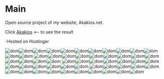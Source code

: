 # Main
 Open source project of my website, Akakios.net.
 
 Click [Akakios](http://www.akakios.net/) <-- to see the result
 
 -Hosted on Hostinger
 
![dom](https://user-images.githubusercontent.com/53746661/143623982-482e0420-2c1d-494d-adc2-e5ad7f4cdd22.png)![dom](https://user-images.githubusercontent.com/53746661/143623982-482e0420-2c1d-494d-adc2-e5ad7f4cdd22.png)![dom](https://user-images.githubusercontent.com/53746661/143623982-482e0420-2c1d-494d-adc2-e5ad7f4cdd22.png)![dom](https://user-images.githubusercontent.com/53746661/143623982-482e0420-2c1d-494d-adc2-e5ad7f4cdd22.png)![dom](https://user-images.githubusercontent.com/53746661/143623982-482e0420-2c1d-494d-adc2-e5ad7f4cdd22.png)![dom](https://user-images.githubusercontent.com/53746661/143623982-482e0420-2c1d-494d-adc2-e5ad7f4cdd22.png)![dom](https://user-images.githubusercontent.com/53746661/143623982-482e0420-2c1d-494d-adc2-e5ad7f4cdd22.png)![dom](https://user-images.githubusercontent.com/53746661/143623982-482e0420-2c1d-494d-adc2-e5ad7f4cdd22.png)![dom](https://user-images.githubusercontent.com/53746661/143623982-482e0420-2c1d-494d-adc2-e5ad7f4cdd22.png)![dom](https://user-images.githubusercontent.com/53746661/143623982-482e0420-2c1d-494d-adc2-e5ad7f4cdd22.png)![dom](https://user-images.githubusercontent.com/53746661/143623982-482e0420-2c1d-494d-adc2-e5ad7f4cdd22.png)![dom](https://user-images.githubusercontent.com/53746661/143623982-482e0420-2c1d-494d-adc2-e5ad7f4cdd22.png)![dom](https://user-images.githubusercontent.com/53746661/143623982-482e0420-2c1d-494d-adc2-e5ad7f4cdd22.png)
![dom](https://user-images.githubusercontent.com/53746661/143623982-482e0420-2c1d-494d-adc2-e5ad7f4cdd22.png)![dom](https://user-images.githubusercontent.com/53746661/143623982-482e0420-2c1d-494d-adc2-e5ad7f4cdd22.png)![dom](https://user-images.githubusercontent.com/53746661/143623982-482e0420-2c1d-494d-adc2-e5ad7f4cdd22.png)![dom](https://user-images.githubusercontent.com/53746661/143623982-482e0420-2c1d-494d-adc2-e5ad7f4cdd22.png)![dom](https://user-images.githubusercontent.com/53746661/143623982-482e0420-2c1d-494d-adc2-e5ad7f4cdd22.png)![dom](https://user-images.githubusercontent.com/53746661/143623982-482e0420-2c1d-494d-adc2-e5ad7f4cdd22.png)![dom](https://user-images.githubusercontent.com/53746661/143623982-482e0420-2c1d-494d-adc2-e5ad7f4cdd22.png)![dom](https://user-images.githubusercontent.com/53746661/143623982-482e0420-2c1d-494d-adc2-e5ad7f4cdd22.png)![dom](https://user-images.githubusercontent.com/53746661/143623982-482e0420-2c1d-494d-adc2-e5ad7f4cdd22.png)![dom](https://user-images.githubusercontent.com/53746661/143623982-482e0420-2c1d-494d-adc2-e5ad7f4cdd22.png)![dom](https://user-images.githubusercontent.com/53746661/143623982-482e0420-2c1d-494d-adc2-e5ad7f4cdd22.png)![dom](https://user-images.githubusercontent.com/53746661/143623982-482e0420-2c1d-494d-adc2-e5ad7f4cdd22.png)![dom](https://user-images.githubusercontent.com/53746661/143623982-482e0420-2c1d-494d-adc2-e5ad7f4cdd22.png)
![dom](https://user-images.githubusercontent.com/53746661/143623982-482e0420-2c1d-494d-adc2-e5ad7f4cdd22.png)![dom](https://user-images.githubusercontent.com/53746661/143623982-482e0420-2c1d-494d-adc2-e5ad7f4cdd22.png)![dom](https://user-images.githubusercontent.com/53746661/143623982-482e0420-2c1d-494d-adc2-e5ad7f4cdd22.png)![dom](https://user-images.githubusercontent.com/53746661/143623982-482e0420-2c1d-494d-adc2-e5ad7f4cdd22.png)![dom](https://user-images.githubusercontent.com/53746661/143623982-482e0420-2c1d-494d-adc2-e5ad7f4cdd22.png)![dom](https://user-images.githubusercontent.com/53746661/143623982-482e0420-2c1d-494d-adc2-e5ad7f4cdd22.png)![dom](https://user-images.githubusercontent.com/53746661/143623982-482e0420-2c1d-494d-adc2-e5ad7f4cdd22.png)![dom](https://user-images.githubusercontent.com/53746661/143623982-482e0420-2c1d-494d-adc2-e5ad7f4cdd22.png)![dom](https://user-images.githubusercontent.com/53746661/143623982-482e0420-2c1d-494d-adc2-e5ad7f4cdd22.png)![dom](https://user-images.githubusercontent.com/53746661/143623982-482e0420-2c1d-494d-adc2-e5ad7f4cdd22.png)![dom](https://user-images.githubusercontent.com/53746661/143623982-482e0420-2c1d-494d-adc2-e5ad7f4cdd22.png)![dom](https://user-images.githubusercontent.com/53746661/143623982-482e0420-2c1d-494d-adc2-e5ad7f4cdd22.png)![dom](https://user-images.githubusercontent.com/53746661/143623982-482e0420-2c1d-494d-adc2-e5ad7f4cdd22.png)
![dom](https://user-images.githubusercontent.com/53746661/143623982-482e0420-2c1d-494d-adc2-e5ad7f4cdd22.png)![dom](https://user-images.githubusercontent.com/53746661/143623982-482e0420-2c1d-494d-adc2-e5ad7f4cdd22.png)![dom](https://user-images.githubusercontent.com/53746661/143623982-482e0420-2c1d-494d-adc2-e5ad7f4cdd22.png)![dom](https://user-images.githubusercontent.com/53746661/143623982-482e0420-2c1d-494d-adc2-e5ad7f4cdd22.png)![dom](https://user-images.githubusercontent.com/53746661/143623982-482e0420-2c1d-494d-adc2-e5ad7f4cdd22.png)![dom](https://user-images.githubusercontent.com/53746661/143623982-482e0420-2c1d-494d-adc2-e5ad7f4cdd22.png)![dom](https://user-images.githubusercontent.com/53746661/143623982-482e0420-2c1d-494d-adc2-e5ad7f4cdd22.png)![dom](https://user-images.githubusercontent.com/53746661/143623982-482e0420-2c1d-494d-adc2-e5ad7f4cdd22.png)![dom](https://user-images.githubusercontent.com/53746661/143623982-482e0420-2c1d-494d-adc2-e5ad7f4cdd22.png)![dom](https://user-images.githubusercontent.com/53746661/143623982-482e0420-2c1d-494d-adc2-e5ad7f4cdd22.png)![dom](https://user-images.githubusercontent.com/53746661/143623982-482e0420-2c1d-494d-adc2-e5ad7f4cdd22.png)![dom](https://user-images.githubusercontent.com/53746661/143623982-482e0420-2c1d-494d-adc2-e5ad7f4cdd22.png)![dom](https://user-images.githubusercontent.com/53746661/143623982-482e0420-2c1d-494d-adc2-e5ad7f4cdd22.png)![dom](https://user-images.githubusercontent.com/53746661/143623982-482e0420-2c1d-494d-adc2-e5ad7f4cdd22.png)![dom](https://user-images.githubusercontent.com/53746661/143623982-482e0420-2c1d-494d-adc2-e5ad7f4cdd22.png)
